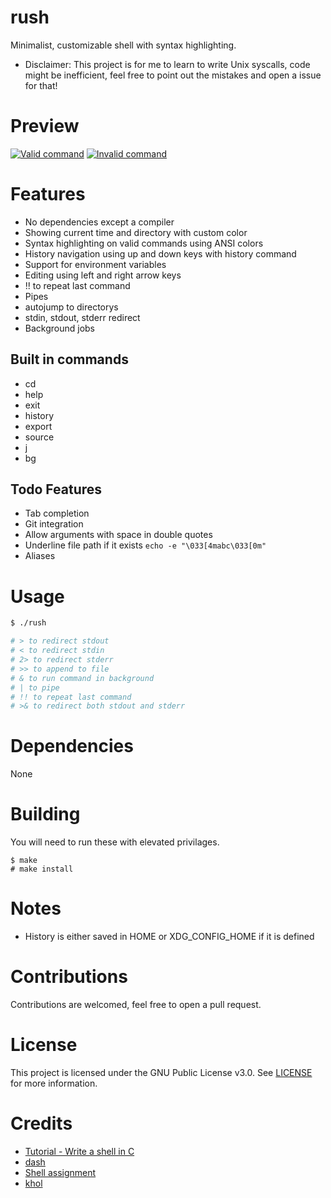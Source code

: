 # rush
Minimalist, customizable shell with syntax highlighting.

* Disclaimer: This project is for me to learn to write Unix syscalls, code might be inefficient, feel free to point out the mistakes and open a issue for that!

# Preview
[![Valid command](https://r2.e-z.host/3c62bb3a-a8a9-43f6-afd6-553646f51dc4/aqnpvvud.png)]()
[![Invalid command](https://r2.e-z.host/3c62bb3a-a8a9-43f6-afd6-553646f51dc4/xf80dq0b.png)]()

# Features
- No dependencies except a compiler
- Showing current time and directory with custom color
- Syntax highlighting on valid commands using ANSI colors
- History navigation using up and down keys with history command
- Support for environment variables
- Editing using left and right arrow keys
- !! to repeat last command
- Pipes
- autojump to directorys
- stdin, stdout, stderr redirect
- Background jobs
## Built in commands
- cd
- help
- exit
- history
- export
- source
- j
- bg
## Todo Features
- Tab completion
- Git integration
- Allow arguments with space in double quotes
- Underline file path if it exists `echo -e "\033[4mabc\033[0m"`
- Aliases

# Usage
```sh
$ ./rush

# > to redirect stdout
# < to redirect stdin
# 2> to redirect stderr
# >> to append to file
# & to run command in background
# | to pipe
# !! to repeat last command
# >& to redirect both stdout and stderr
```

# Dependencies
None

# Building
You will need to run these with elevated privilages.
```
$ make
# make install
```

# Notes
- History is either saved in HOME or XDG_CONFIG_HOME if it is defined

# Contributions
Contributions are welcomed, feel free to open a pull request.

# License
This project is licensed under the GNU Public License v3.0. See [LICENSE](https://github.com/night0721/rush/blob/master/LICENSE) for more information.

# Credits
- [Tutorial - Write a shell in C](https://brennan.io/2015/01/16/write-a-shell-in-c/)
- [dash](https://github.com/danishprakash/dash)
- [Shell assignment](https://www.cs.cornell.edu/courses/cs414/2004su/homework/shell/shell.html)
- [khol](https://github.com/SanketDG/khol/)
